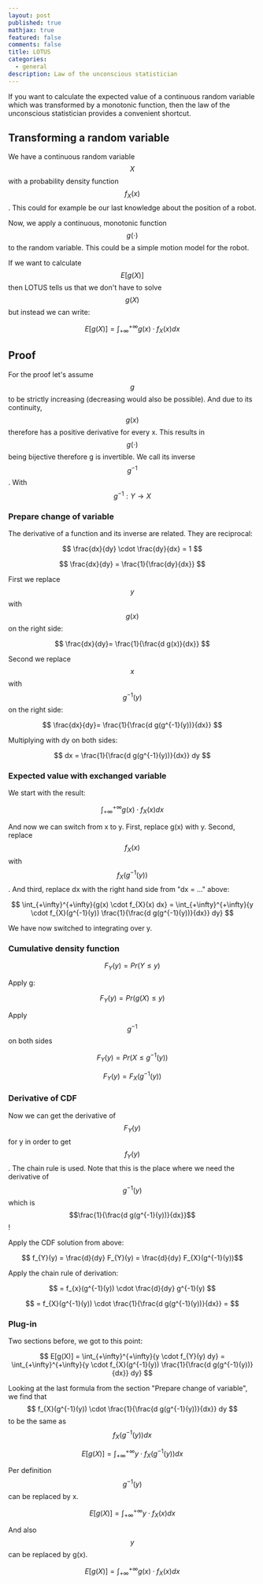 ```yaml
---
layout: post
published: true
mathjax: true
featured: false
comments: false
title: LOTUS
categories:
  - general
description: Law of the unconscious statistician
---
```


If you want to calculate the expected value of a continuous random variable
which was transformed by a monotonic function, then the law of the unconscious
statistician provides a convenient shortcut.

## Transforming a random variable

We have a continuous random variable $$X$$ with a probability density function $$f_{X}(x)$$.
This could for example be our last knowledge about the position of a robot.

Now, we apply a continuous, monotonic function $$g(\cdot)$$ to the random variable.
This could be a simple motion model for the robot.

If we want to calculate $$E[g(X)]$$ then LOTUS tells us that we don't have to
solve $$g(X)$$ but instead we can write:

$$ E[g(X)] = \int_{+\infty}^{+\infty}{g(x) \cdot f_{X}(x)  dx} $$

## Proof

For the proof let's assume $$g$$ to be strictly increasing (decreasing would also
  be possible). And due to its continuity, $$g(x)$$ therefore has a positive
  derivative for every x.
This results in $$g(\cdot)$$ being bijective therefore g is invertible. We call
its inverse $$g^{-1}$$. With $$g^{-1}: Y \rightarrow X $$

### Prepare change of variable

The derivative of a function and its inverse are related. They are reciprocal:

$$ \frac{dx}{dy} \cdot \frac{dy}{dx} = 1 $$

$$ \frac{dx}{dy}  = \frac{1}{\frac{dy}{dx}} $$

First we replace $$y$$ with $$g(x)$$ on the right side:

$$ \frac{dx}{dy}= \frac{1}{\frac{d g(x)}{dx}} $$

Second we replace $$x$$ with $$g^{-1}(y)$$ on the right side:

$$ \frac{dx}{dy}= \frac{1}{\frac{d g(g^{-1}(y))}{dx}} $$

Multiplying with dy on both sides:

$$ dx = \frac{1}{\frac{d g(g^{-1}(y))}{dx}} dy $$

### Expected value with exchanged variable

We start with the result:

$$ \int_{+\infty}^{+\infty}{g(x) \cdot f_{X}(x)  dx} $$

And now we can switch from x to y.
First, replace g(x) with y.
Second, replace $$f_{X}(x)$$ with $$f_{X}(g^{-1}(y))$$.
And third, replace dx with the right hand side from "dx = ..." above:

$$ \int_{+\infty}^{+\infty}{g(x) \cdot f_{X}(x)  dx} = \int_{+\infty}^{+\infty}{y \cdot f_{X}(g^{-1}(y)) \frac{1}{\frac{d g(g^{-1}(y))}{dx}} dy} $$

We have now switched to integrating over y.

### Cumulative density function

$$F_{Y}(y) = Pr(Y \le y)$$

Apply g:

$$F_{Y}(y) = Pr(g(X) \le y)$$

Apply $$g^{-1}$$ on both sides

$$F_{Y}(y) = Pr(X \le g^{-1}(y))$$

$$F_{Y}(y) = F_{X}(g^{-1}(y))$$

### Derivative of CDF

Now we can get the derivative of $$F_{Y}(y)$$ for y in order to get $$f_{Y}(y)$$.
The chain rule is used. Note that this is the place where we need the derivative
of $$g^{-1}(y)$$ which is $$\frac{1}{\frac{d g(g^{-1}(y))}{dx}}$$ !

Apply the CDF solution from above:

$$ f_{Y}(y) = \frac{d}{dy}  F_{Y}(y) = \frac{d}{dy} F_{X}(g^{-1}(y))$$

Apply the chain rule of derivation:

$$ = f_{x}(g^{-1}(y)) \cdot \frac{d}{dy} g^{-1}(y) $$

$$ = f_{X}(g^{-1}(y)) \cdot \frac{1}{\frac{d g(g^{-1}(y))}{dx}} = $$

### Plug-in

Two sections before, we got to this point:

$$ E[g(X)] = \int_{+\infty}^{+\infty}{y \cdot f_{Y}(y)  dy} = \int_{+\infty}^{+\infty}{y \cdot f_{X}(g^{-1}(y)) \frac{1}{\frac{d g(g^{-1}(y))}{dx}} dy} $$

Looking at the last formula from the section "Prepare change of variable", we find that
$$ f_{X}(g^{-1}(y)) \cdot \frac{1}{\frac{d g(g^{-1}(y))}{dx}} dy $$ to be the same as $$f_{X}(g^{-1}(y)) dx $$

$$ E[g(X)] = \int_{+\infty}^{+\infty}{y \cdot f_{X}(g^{-1}(y)) dx} $$

Per definition $$g^{-1}(y)$$ can be replaced by x.

$$ E[g(X)] = \int_{+\infty}^{+\infty}{y \cdot f_{X}(x) dx} $$

And also $$y$$ can be replaced by g(x).

$$ E[g(X)] = \int_{+\infty}^{+\infty}{g(x) \cdot f_{X}(x) dx} $$

